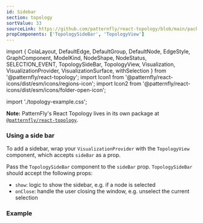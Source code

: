 ```yaml
---
id: Sidebar
section: topology
sortValue: 33
sourceLink: https://github.com/patternfly/react-topology/blob/main/packages/module/patternfly-docs/content/examples/TopologySidebarDemo.tsx
propComponents: ['TopologySideBar', 'TopologyView']
---
```


import {
  ColaLayout,
  DefaultEdge,
  DefaultGroup,
  DefaultNode,
  EdgeStyle,
  GraphComponent,
  ModelKind,
  NodeShape,
  NodeStatus,
  SELECTION_EVENT,
  TopologySideBar,
  TopologyView,
  Visualization,
  VisualizationProvider,
  VisualizationSurface,
  withSelection
} from '@patternfly/react-topology';
import Icon1 from '@patternfly/react-icons/dist/esm/icons/regions-icon';
import Icon2 from '@patternfly/react-icons/dist/esm/icons/folder-open-icon';

import './topology-example.css';

**Note:** PatternFly's React Topology lives in its own package at [`@patternfly/react-topology`](https://www.npmjs.com/package/@patternfly/react-topology).

### Using a side bar

To add a sidebar, wrap your `VisualizationProvider` with the `TopologyView` component, which accepts `sideBar` as a prop.

Pass the `TopologySideBar` component to the `sideBar` prop. `TopologySideBar` should accept the following props:

- `show`: logic to show the sidebar, e.g. if a node is selected
- `onClose`: handle the user closing the window, e.g. unselect the current selection

### Example

```ts file='./TopologySidebarDemo.tsx'
```
